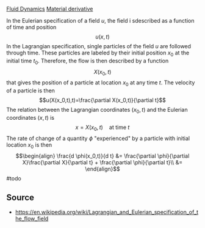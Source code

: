 [Fluid Dynamics](Fluid%20Dynamics.md)
[Material derivative](Material%20derivative.md)



In the Eulerian specification of a field $u$, the field i sdescribed as a function of time and position $$u(x,t)$$In the Lagrangian specification, single particles of the field $u$ are followed through time. These particles are labeled by their initial position $x_0$ at the initial time $t_0$. Therefore, the flow is then described by a function$$X(x_0, t)$$that gives the position of a particle at location $x_0$ at any time $t$. The velocity of a particle is then$$u(X(x_0,t),t)=\frac{\partial X(x_0,t)}{\partial t}$$
The relation between the Lagrangian coordinates $(x_0, t)$ and the Eulerian coordinates $(x,t)$ is$$x=X(x_0,t)\quad \text{at time } t$$The rate of change of a quantity $\phi$ "experienced" by a particle with initial location $x_0$ is then
$$\begin{align}
\frac{d \phi(x_0,t)}{d t} &=  \frac{\partial \phi}{\partial X}\frac{\partial X}{\partial t} + \frac{\partial \phi}{\partial t}\\
&= 
\end{align}$$
#todo 


## Source
- https://en.wikipedia.org/wiki/Lagrangian_and_Eulerian_specification_of_the_flow_field